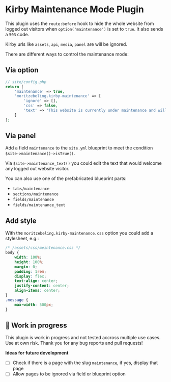 # Kirby Maintenance Mode Plugin

This plugin uses the `route:before` hook to hide the whole website from logged out visitors when `option('maintenance')` is set to `true`. It also sends a `503` code.

Kirby urls like `assets`, `api`, `media`, `panel` are will be ignored.

There are different ways to control the maintenance mode:

## Via option

```php
// site/config.php
return [
    'maintenance' => true,
    'moritzebeling.kirby-maintenance' => [
        'ignore' => [],
        'css' => false,
        'text' => 'This website is currently under maintenance and will be back online soon.',
    ]
];
```

## Via panel

Add a field `maintenance` to the `site.yml` blueprint to meet the condition `$site->maintenance()->isTrue()`.

Via `$site->maintenance_text()` you could edit the text that would welcome any logged out website visitor.

You can also use one of the prefabricated blueprint parts:

- `tabs/maintenance`
- `sections/maintenance`
- `fields/maintenance`
- `fields/maintenance_text`

## Add style

With the `moritzebeling.kirby-maintenance.css` option you could add a stylesheet, e.g.:

```css
/* /assets/css/meintenance.css */
body {
    width: 100%;
    height: 100%;
    margin: 0;
    padding: 1rem;
    display: flex;
    text-align: center;
    justify-content: center;
    align-items: center;
}
.message {
    max-width: 500px;
}
```

## 🚧 Work in progress
This plugin is work in progress and not tested accross multiple use cases. Use at own risk. Thank you for any bug reports and pull requests!

**Ideas for future development**
- [ ] Check if there is a page with the slug `maintenance`, if yes, display that page
- [ ] Allow pages to be ignored via field or blueprint option